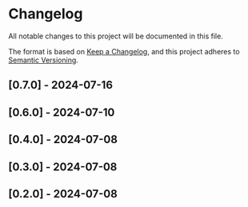 # Changelog
All notable changes to this project will be documented in this file.

The format is based on [Keep a Changelog](https://keepachangelog.com/en/1.0.0/),
and this project adheres to [Semantic Versioning](https://semver.org/spec/v2.0.0.html).

## [0.7.0] - 2024-07-16


## [0.6.0] - 2024-07-10


## [0.4.0] - 2024-07-08


## [0.3.0] - 2024-07-08


## [0.2.0] - 2024-07-08

